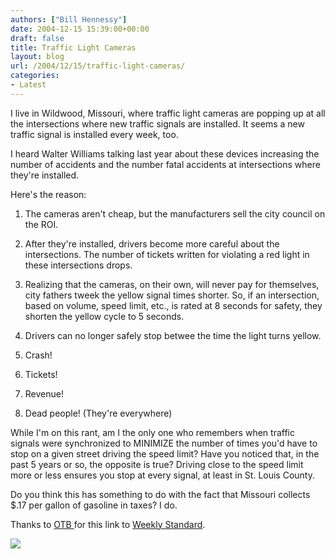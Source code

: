 ```yaml
---
authors: ["Bill Hennessy"]
date: 2004-12-15 15:39:00+00:00
draft: false
title: Traffic Light Cameras
layout: blog
url: /2004/12/15/traffic-light-cameras/
categories:
- Latest
---
```


I live in Wildwood, Missouri, where traffic light cameras are popping up at all the intersections where new traffic signals are installed. It seems a new traffic signal is installed every week, too.




I heard Walter Williams talking last year about these devices increasing the number of accidents and the number fatal accidents at intersections where they're installed.




Here's the reason:




1. The cameras aren't cheap, but the manufacturers sell the city council on the ROI.




2. After they're installed, drivers become more careful about the intersections. The number of tickets written for violating a red light in these intersections drops.




3. Realizing that the cameras, on their own, will never pay for themselves, city fathers tweek the yellow signal times shorter. So, if an intersection, based on volume, speed limit, etc., is rated at 8 seconds for safety, they shorten the yellow cycle to 5 seconds.




4. Drivers can no longer safely stop betwee the time the light turns yellow.




5. Crash!




6. Tickets!




7. Revenue!




8. Dead people! (They're everywhere)




While I'm on this rant, am I the only one who remembers when traffic signals were synchronized to MINIMIZE the number of times you'd have to stop on a given street driving the speed limit? Have you noticed that, in the past 5 years or so, the opposite is true? Driving close to the speed limit more or less ensures you stop at every signal, at least in St. Louis County.




Do you think this has something to do with the fact that Missouri collects $.17 per gallon of gasoline in taxes? I do.




Thanks to [OTB ](https://www.outsidethebeltway.com/archives/8451)for this link to [Weekly Standard](https://www.weeklystandard.com/Content/Public/Articles/000/000/001/078ftoqz.asp).

![](https://blog.billhennessy.com/aggbug.aspx?PostID=883)

